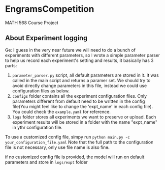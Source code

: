 # EngramsCompetition
MATH 568 Course Project


## About Experiment logging

Ge: I guess in the very near future we will need to do a bunch of experiments with different parameters, so I wrote a simple parameter parser to help us record each experiment's setting and results, it basically has 3 parts:

1. `parameter_parser.py` script, all default parameters are stored in it. It was called in the main script and returns a paramer set. We should try to avoid directly change parameters in this file, instead we could use configuration files as below.
2. `configs` folder contains all the experiment configuration files. Only parameters different from default need to be written in the config file(You might feel like to change the 'expt_name' in each config file). You could check the `example.yaml` for reference.
3. `logs` folder stores all experiments we want to preserve or upload. Each experiment results will be stored in a folder with the name "expt_name" in ythr configuration file.

To use a customized config file, simpy run
``python main.py -c your_configuration_file.yaml``
Note that the full path to the configuration file is not necessary, only use file name is also fine.

if no customized config file is provided, the model will run on default parameters and store in `logs/expt` folder
